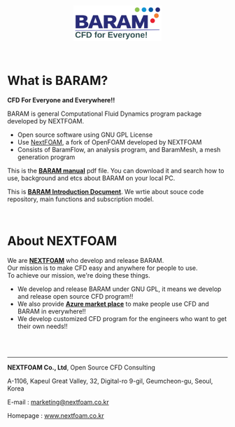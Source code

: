 <img src="https://github.com/nextfoam/baram-pages/raw/main/screenshots/baram-1.png" width="40%" style="display: block; margin: auto"><br><br>


# What is BARAM?

**CFD For Everyone and Everywhere!!**

BARAM is general Computational Fluid Dynamics program package developed by NEXTFOAM.

+ Open source software using GNU GPL License
+ Use [NextFOAM](https://github.com/nextfoam/nextfoam-cfd), a fork of OpenFOAM developed by NEXTFOAM
+ Consists of BaramFlow, an analysis program, and BaramMesh, a mesh generation program

This is the [**BARAM manual**](https://drive.google.com/file/d/1TRgjzQMoEwP1jkjObAp2aqrY394HPbh3/view?usp=sharing) pdf file. You can download it and search how to use, background and etcs about BARAM on your local PC.

This is [**BARAM Introduction Document**](https://drive.google.com/file/d/13a4n660HrMC53yf_Zskcl0x060vcHiEj/view?usp=sharing). We wrtie about souce code repository, main functions and subscription model.

<br>

# About NEXTFOAM

We are [**NEXTFOAM**](https://drive.google.com/file/d/15MRC34cBABjzjGQkVb7dcPbU2mrpJufa/view?usp=sharing) who develop and release BARAM.<br>
Our mission is to make CFD easy and anywhere for people to use.<br>
To achieve our mission, we're doing these things.

+ We develop and release BARAM under GNU GPL, it means we develop and release open source CFD program!!
+ We also provide [**Azure market place**](https://azuremarketplace.microsoft.com/en-us/marketplace/apps?search=baram&page=1) to make people use CFD and BARAM in everywhere!!
+ We develop customized CFD program for the engineers who want to get their own needs!!

<!---

2024.10

- BaramFlow에서 사용되는 용어들은 언어가 한글로 설정되었을 때의 단어를 기준으로 괄호 안에 영어일 때의 단어를 같이 표기하였다.
- 외부링크는 파란색으로, 참고문헌은 이탤릭체로 표기하였다.

--->

<br><br>

---
__NEXTFOAM Co., Ltd__, Open Source CFD Consulting

A-1106, Kapeul Great Valley, 32, Digital-ro 9-gil, Geumcheon-gu, Seoul, Korea

E-mail : marketing@nextfoam.co.kr

Homepage : www.nextfoam.co.kr
